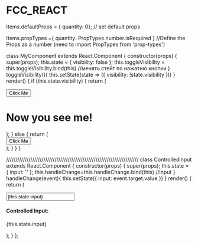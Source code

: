 # FCC_REACT


Items.defaultProps = { quantity: 0};          // set default props

Items.propTypes ={ quantity: PropTypes.number.isRequired }            //Define the Props as a number (need to import PropTypes from 'prop-types')


class MyComponent extends React.Component {
  constructor(props) {
    super(props);
    this.state = {
      visibility: false
    };
this.toggleVisibility = this.toggleVisibility.bind(this)              //менять стейт по нажатию кнопки
  }
toggleVisibility(){
  this.setState(state => ({
visibility: !state.visibility
  })) 
}
  render() {
    if (this.state.visibility) {
      return (
        <div>
          <button onClick={this.toggleVisibility}>Click Me</button>
          <h1>Now you see me!</h1>
        </div>
      );
    } else {
      return (
        <div>
          <button onClick={this.toggleVisibility}>Click Me</button>
        </div>
      );
    }
  }
}

///////////////////////////////////////////////////////////////////////
class ControlledInput extends React.Component {
  constructor(props) {
    super(props);
    this.state = {
      input: ''
    };
this.handleChange=this.handleChange.bind(this)              //input
  }
handleChange(event){
  this.setState({
    input: event.target.value
  })
}
  render() {
    return (
      <div>
<input value ={this.state.input} onChange = {this.handleChange} />
        <h4>Controlled Input:</h4>
        <p>{this.state.input}</p>
      </div>
    );
  }
};
